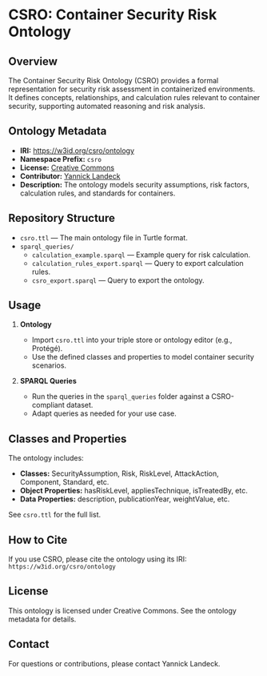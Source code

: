 # CSRO: Container Security Risk Ontology

## Overview

The Container Security Risk Ontology (CSRO) provides a formal representation for security risk assessment in containerized environments. It defines concepts, relationships, and calculation rules relevant to container security, supporting automated reasoning and risk analysis.

## Ontology Metadata

- **IRI:** https://w3id.org/csro/ontology
- **Namespace Prefix:** `csro`
- **License:** [Creative Commons](http://creativecommons.org/ns#license)
- **Contributor:** [Yannick Landeck](https://github.com/YannickLand)
- **Description:** The ontology models security assumptions, risk factors, calculation rules, and standards for containers.

## Repository Structure

- `csro.ttl` — The main ontology file in Turtle format.
- `sparql_queries/`
  - `calculation_example.sparql` — Example query for risk calculation.
  - `calculation_rules_export.sparql` — Query to export calculation rules.
  - `csro_export.sparql` — Query to export the ontology.

## Usage

1. **Ontology**
   - Import `csro.ttl` into your triple store or ontology editor (e.g., Protégé).
   - Use the defined classes and properties to model container security scenarios.

2. **SPARQL Queries**
   - Run the queries in the `sparql_queries` folder against a CSRO-compliant dataset.
   - Adapt queries as needed for your use case.

## Classes and Properties

The ontology includes:
- **Classes:** SecurityAssumption, Risk, RiskLevel, AttackAction, Component, Standard, etc.
- **Object Properties:** hasRiskLevel, appliesTechnique, isTreatedBy, etc.
- **Data Properties:** description, publicationYear, weightValue, etc.

See `csro.ttl` for the full list.

## How to Cite

If you use CSRO, please cite the ontology using its IRI:  
`https://w3id.org/csro/ontology`

## License

This ontology is licensed under Creative Commons. See the ontology metadata for details.

## Contact

For questions or contributions, please contact Yannick Landeck.
